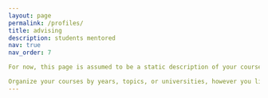 ```yaml
---
layout: page
permalink: /profiles/
title: advising
description: students mentored
nav: true
nav_order: 7

For now, this page is assumed to be a static description of your courses. You can convert it to a collection similar to `_projects/` so that you can have a dedicated page for each course.

Organize your courses by years, topics, or universities, however you like!
---
```

